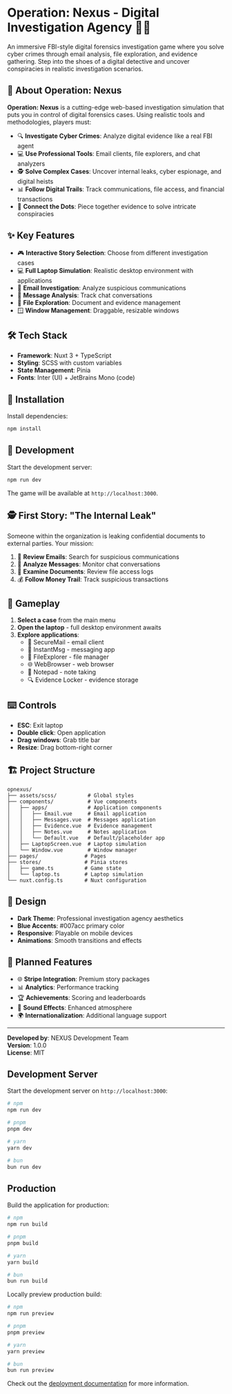 # Operation: Nexus - Digital Investigation Agency 🕵️‍♂️

An immersive FBI-style digital forensics investigation game where you solve cyber crimes through email analysis, file exploration, and evidence gathering. Step into the shoes of a digital detective and uncover conspiracies in realistic investigation scenarios.

## 🎯 About Operation: Nexus

**Operation: Nexus** is a cutting-edge web-based investigation simulation that puts you in control of digital forensics cases. Using realistic tools and methodologies, players must:

- 🔍 **Investigate Cyber Crimes**: Analyze digital evidence like a real FBI agent
- 💻 **Use Professional Tools**: Email clients, file explorers, and chat analyzers
- 🕵️ **Solve Complex Cases**: Uncover internal leaks, cyber espionage, and digital heists
- 📊 **Follow Digital Trails**: Track communications, file access, and financial transactions
- 🧩 **Connect the Dots**: Piece together evidence to solve intricate conspiracies

## ✨ Key Features

- 🎮 **Interactive Story Selection**: Choose from different investigation cases
- 💻 **Full Laptop Simulation**: Realistic desktop environment with applications
- 📧 **Email Investigation**: Analyze suspicious communications
- 💬 **Message Analysis**: Track chat conversations
- 📁 **File Exploration**: Document and evidence management
- 🪟 **Window Management**: Draggable, resizable windows

## 🛠️ Tech Stack

- **Framework**: Nuxt 3 + TypeScript
- **Styling**: SCSS with custom variables
- **State Management**: Pinia
- **Fonts**: Inter (UI) + JetBrains Mono (code)

## 🚀 Installation

Install dependencies:

```bash
npm install
```

## 📱 Development

Start the development server:

```bash
npm run dev
```

The game will be available at `http://localhost:3000`.

## 🕵️ First Story: "The Internal Leak"

Someone within the organization is leaking confidential documents to external parties. Your mission:

1. 📧 **Review Emails**: Search for suspicious communications
2. 💬 **Analyze Messages**: Monitor chat conversations
3. 📄 **Examine Documents**: Review file access logs
4. 💰 **Follow Money Trail**: Track suspicious transactions

## 🎯 Gameplay

1. **Select a case** from the main menu
2. **Open the laptop** - full desktop environment awaits
3. **Explore applications**:
   - 📧 SecureMail - email client
   - 💬 InstantMsg - messaging app
   - 📁 FileExplorer - file manager
   - 🌐 WebBrowser - web browser
   - 📝 Notepad - note taking
   - 🔍 Evidence Locker - evidence storage

## ⌨️ Controls

- **ESC**: Exit laptop
- **Double click**: Open application
- **Drag windows**: Grab title bar
- **Resize**: Drag bottom-right corner

## 🏗️ Project Structure

```
opnexus/
├── assets/scss/          # Global styles
├── components/           # Vue components
│   ├── apps/             # Application components
│   │   ├── Email.vue     # Email application
│   │   ├── Messages.vue  # Messages application
│   │   ├── Evidence.vue  # Evidence management
│   │   ├── Notes.vue     # Notes application
│   │   └── Default.vue   # Default/placeholder app
│   ├── LaptopScreen.vue  # Laptop simulation
│   └── Window.vue        # Window manager
├── pages/               # Pages
├── stores/              # Pinia stores
│   ├── game.ts          # Game state
│   └── laptop.ts        # Laptop simulation
└── nuxt.config.ts       # Nuxt configuration
```

## 🎨 Design

- **Dark Theme**: Professional investigation agency aesthetics
- **Blue Accents**: #007acc primary color
- **Responsive**: Playable on mobile devices
- **Animations**: Smooth transitions and effects

## 🔮 Planned Features

- 🌐 **Stripe Integration**: Premium story packages
- 📊 **Analytics**: Performance tracking
- 🏆 **Achievements**: Scoring and leaderboards
- 🎵 **Sound Effects**: Enhanced atmosphere
- 🌍 **Internationalization**: Additional language support

---

**Developed by**: NEXUS Development Team  
**Version**: 1.0.0  
**License**: MIT

## Development Server

Start the development server on `http://localhost:3000`:

```bash
# npm
npm run dev

# pnpm
pnpm dev

# yarn
yarn dev

# bun
bun run dev
```

## Production

Build the application for production:

```bash
# npm
npm run build

# pnpm
pnpm build

# yarn
yarn build

# bun
bun run build
```

Locally preview production build:

```bash
# npm
npm run preview

# pnpm
pnpm preview

# yarn
yarn preview

# bun
bun run preview
```

Check out the [deployment documentation](https://nuxt.com/docs/getting-started/deployment) for more information.
